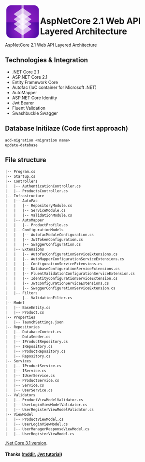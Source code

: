 <img align="left" width="116" height="116" src=".github/icon.png" />

# AspNetCore 2.1 Web API Layered Architecture
AspNetCore 2.1 Web API Layered Architecture



## Technologies & Integration

- .NET Core 2.1
- ASP.NET Core 2.1
- Entity Framework Core 
- Autofac (IoC container for Microsoft .NET)
- AutoMapper
- ASP.NET Core Identity 
- Jwt Bearer 
- Fluent Validation
- Swashbuckle Swagger

## Database Initilaze (Code first approach)
```
add-migration <migration name>
update-database
```


## File structure

    |-- Program.cs
    |-- Startup.cs
    |-- Controllers
    |   |-- AuthenticationController.cs
    |   |-- ProductsController.cs
    |-- Infrastructure
    |   |-- AutoFac
    |   |   |-- RepositoryModule.cs
    |   |   |-- ServiceModule.cs
    |   |   |-- ValidationModule.cs
    |   |-- AutoMapper
    |   |   |-- ProductProfile.cs
    |   |-- ConfigurationModels
    |   |   |-- AutofacModuleConfiguration.cs
    |   |   |-- JwtTokenConfiguration.cs
    |   |   |-- SwaggerConfiguration.cs
    |   |-- Extensions
    |   |   |-- AutofacConfigurationServiceExtensions.cs
    |   |   |-- AutoMapperConfigurationServiceExtensions.cs
    |   |   |-- ConfigurationServiceExtensions.cs
    |   |   |-- DatabaseConfigurationServiceExtensions.cs
    |   |   |-- FluentValidationConfigurationServiceExtension.cs
    |   |   |-- IdentityConfigurationServiceExtension.cs
    |   |   |-- JwtConfigurationServiceExtensions.cs
    |   |   |-- SwaggerConfigurationServiceExtension.cs
    |   |-- Filters
    |       |-- ValidationFilter.cs
    |-- Model
    |   |-- BaseEntity.cs
    |   |-- Product.cs
    |-- Properties
    |   |-- launchSettings.json
    |-- Repositories
    |   |-- DatabaseContext.cs
    |   |-- DataSeeder.cs
    |   |-- IProductRepository.cs
    |   |-- IRepository.cs
    |   |-- ProductRepository.cs
    |   |-- Repository.cs
    |-- Services
    |   |-- IProductService.cs
    |   |-- IService.cs
    |   |-- IUserService.cs
    |   |-- ProductService.cs
    |   |-- Service.cs
    |   |-- UserService.cs
    |-- Validators
    |   |-- ProductViewModelValidator.cs
    |   |-- UserLoginViewModelValidator.cs
    |   |-- UserRegisterViewModelValidator.cs
    |-- ViewModel
    |   |-- ProductViewModel.cs
    |   |-- UserLoginViewModel.cs
    |   |-- UserManagerResponseViewModel.cs
    |   |-- UserRegisterViewModel.cs



[.Net Core 3.1 version](https://github.com/rgulersen/aspnetcore-web-api-architecture).


#### Thanks ([mddir](https://www.npmjs.com/package/mddir), [Jwt tutorial](https://bit.ly/2WZXBsN))

